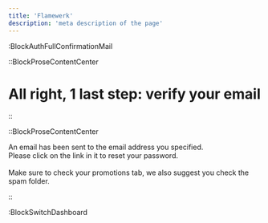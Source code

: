 ```yaml
---
title: 'Flamewerk'
description: 'meta description of the page'
---
```




:BlockAuthFullConfirmationMail

::BlockProseContentCenter

#  All right, 1 last step: verify your email  

::


::BlockProseContentCenter

An email has been sent to the email address you specified.  
Please click on the link in it to reset your password.  
<br> 
Make sure to check your promotions tab, we also suggest you check the spam folder.


::

:BlockSwitchDashboard